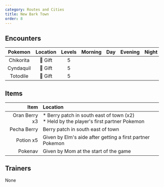 ```yaml
---
category: Routes and Cities
title: New Bark Town
order: 8
---
```

## Encounters

| Pokemon | Location | Levels | Morning | Day | Evening | Night |
|:---:|:---:|:---:|:---:|:---:|:---:|:---:|
| Chikorita | 🎁 Gift | 5 |  |  |  |  |
| Cyndaquil | 🎁 Gift | 5 |  |  |  |  |
| Totodile | 🎁 Gift | 5 |  |  |  |  |

## Items

| Item | Location |
|---:|:---|
| Oran Berry x3 | * Berry patch in south east of town (x2)<br />* Held by the player's first partner Pokemon|
| Pecha Berry | Berry patch in south east of town |
| Potion x5 | Given by Elm's aide after getting a first partner Pokemon |
| Pokenav | Given by Mom at the start of the game |

## Trainers
None
